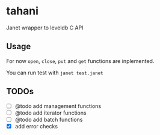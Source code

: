 # tahani

Janet wrapper to leveldb C API

## Usage

For now `open`, `close`, `put` and `get` functions are inplemented.

You can run test with `janet test.janet`

## TODOs

- [ ] @todo add management functions
- [ ] @todo add iterator functions
- [ ] @todo add batch functions
- [x] add error checks
